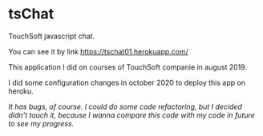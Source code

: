 # tsChat
TouchSoft javascript chat.

You can see it by link https://tschat01.herokuapp.com/

This application I did on courses of TouchSoft companie in august 2019. 

I did some configuration changes in october 2020 to deploy this app on heroku.

*It has bugs, of course. I could do some code refactoring, but I decided didn't touch it, because I wanna compare this code with my code in future to see my progress.*
